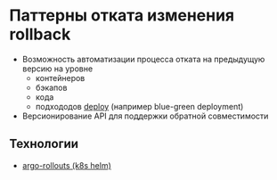 # Паттерны отката изменения rollback

- Возможность автоматизации процесса отката на предыдущую версию на уровне 
	- контейнеров
	- бэкапов
	- кода
	- подхододов [deploy](pattern.deploy.md) (например blue-green deployment)
- Версионирование API для поддержки обратной совместимости

## Технологии

- [argo-rollouts (k8s helm)](https://rtfm.co.ua/kubernetes-tipy-deployment-strategies-i-argo-rollouts/)